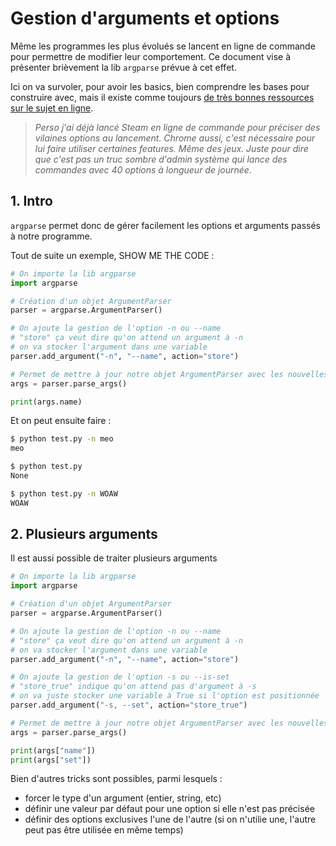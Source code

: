# Gestion d'arguments et options

Même les programmes les plus évolués se lancent en ligne de commande pour permettre de modifier leur comportement. Ce document vise à présenter brièvement la lib `argparse` prévue à cet effet.

Ici on va survoler, pour avoir les basics, bien comprendre les bases pour construire avec, mais il existe comme toujours [de très bonnes ressources sur le sujet en ligne](https://realpython.com/command-line-interfaces-python-argparse/).

> *Perso j'ai déjà lancé Steam en ligne de commande pour préciser des vilaines options au lancement. Chrome aussi, c'est nécessaire pour lui faire utiliser certaines features. Même des jeux. Juste pour dire que c'est pas un truc sombre d'admin système qui lance des commandes avec 40 options à longueur de journée.*

## 1. Intro

`argparse` permet donc de gérer facilement les options et arguments passés à notre programme.

Tout de suite un exemple, SHOW ME THE CODE :

```python
# On importe la lib argparse
import argparse

# Création d'un objet ArgumentParser
parser = argparse.ArgumentParser()

# On ajoute la gestion de l'option -n ou --name
# "store" ça veut dire qu'on attend un argument à -n
# on va stocker l'argument dans une variable
parser.add_argument("-n", "--name", action="store")

# Permet de mettre à jour notre objet ArgumentParser avec les nouvelles options
args = parser.parse_args()

print(args.name)
```

Et on peut ensuite faire :

```bash
$ python test.py -n meo
meo

$ python test.py
None

$ python test.py -n WOAW
WOAW
```

## 2. Plusieurs arguments

Il est aussi possible de traiter plusieurs arguments

```python
# On importe la lib argparse
import argparse

# Création d'un objet ArgumentParser
parser = argparse.ArgumentParser()

# On ajoute la gestion de l'option -n ou --name
# "store" ça veut dire qu'on attend un argument à -n
# on va stocker l'argument dans une variable
parser.add_argument("-n", "--name", action="store")

# On ajoute la gestion de l'option -s ou --is-set
# "store_true" indique qu'on attend pas d'argument à -s
# on va juste stocker une variable à True si l'option est positionnée
parser.add_argument("-s, --set", action="store_true")

# Permet de mettre à jour notre objet ArgumentParser avec les nouvelles options
args = parser.parse_args()

print(args["name"])
print(args["set"])
```

Bien d'autres tricks sont possibles, parmi lesquels :

- forcer le type d'un argument (entier, string, etc)
- définir une valeur par défaut pour une option si elle n'est pas précisée
- définir des options exclusives l'une de l'autre (si on n'utilie une, l'autre peut pas être utilisée en même temps)